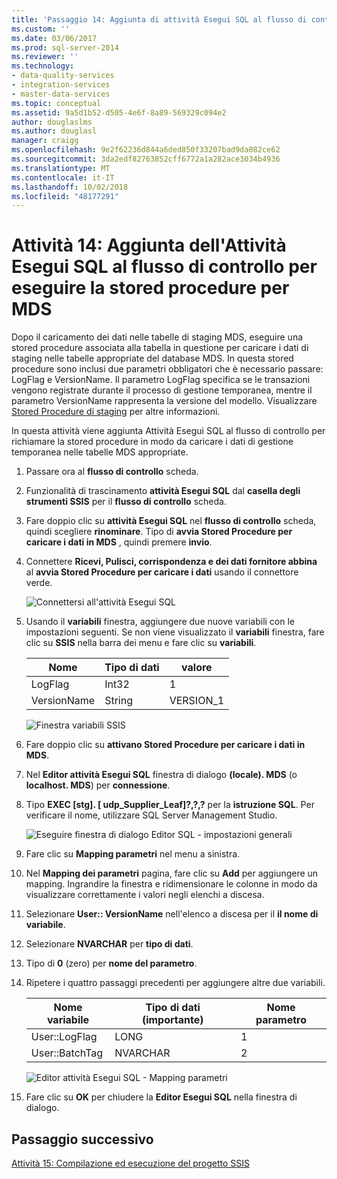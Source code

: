 ```yaml
---
title: 'Passaggio 14: Aggiunta di attività Esegui SQL al flusso di controllo per eseguire la Stored Procedure per MDS | Microsoft Docs'
ms.custom: ''
ms.date: 03/06/2017
ms.prod: sql-server-2014
ms.reviewer: ''
ms.technology:
- data-quality-services
- integration-services
- master-data-services
ms.topic: conceptual
ms.assetid: 9a5d1b52-d505-4e6f-8a89-569329c094e2
author: douglaslms
ms.author: douglasl
manager: craigg
ms.openlocfilehash: 9e2f62236d844a6ded850f33207bad9da082ce62
ms.sourcegitcommit: 3da2edf82763852cff6772a1a282ace3034b4936
ms.translationtype: MT
ms.contentlocale: it-IT
ms.lasthandoff: 10/02/2018
ms.locfileid: "48177291"
---
```

# <a name="task-14-adding-execute-sql-task-to-control-flow-to-run-the-stored-procedure-for-mds"></a>Attività 14: Aggiunta dell'Attività Esegui SQL al flusso di controllo per eseguire la stored procedure per MDS
  Dopo il caricamento dei dati nelle tabelle di staging MDS, eseguire una stored procedure associata alla tabella in questione per caricare i dati di staging nelle tabelle appropriate del database MDS. In questa stored procedure sono inclusi due parametri obbligatori che è necessario passare: LogFlag e VersionName. Il parametro LogFlag specifica se le transazioni vengono registrate durante il processo di gestione temporanea, mentre il parametro VersionName rappresenta la versione del modello. Visualizzare [Stored Procedure di staging](http://msdn.microsoft.com/library/hh231028.aspx) per altre informazioni.  
  
 In questa attività viene aggiunta Attività Esegui SQL al flusso di controllo per richiamare la stored procedure in modo da caricare i dati di gestione temporanea nelle tabelle MDS appropriate.  
  
1.  Passare ora al **flusso di controllo** scheda.  
  
2.  Funzionalità di trascinamento **attività Esegui SQL** dal **casella degli strumenti SSIS** per il **flusso di controllo** scheda.  
  
3.  Fare doppio clic su **attività Esegui SQL** nel **flusso di controllo** scheda, quindi scegliere **rinominare**. Tipo di **avvia Stored Procedure per caricare i dati in MDS** , quindi premere **invio**.  
  
4.  Connettere **Ricevi, Pulisci, corrispondenza e dei dati fornitore abbina** al **avvia Stored Procedure per caricare i dati** usando il connettore verde.  
  
     ![Connettersi all'attività Esegui SQL](../../2014/tutorials/media/et-addingesqltasktocftorunthespformds-01.jpg "connettersi all'attività Esegui SQL")  
  
5.  Usando il **variabili** finestra, aggiungere due nuove variabili con le impostazioni seguenti. Se non viene visualizzato il **variabili** finestra, fare clic su **SSIS** nella barra dei menu e fare clic su **variabili**.  
  
    |Nome|Tipo di dati|valore|  
    |----------|---------------|-----------|  
    |LogFlag|Int32|1|  
    |VersionName|String|VERSION_1|  
  
     ![Finestra variabili SSIS](../../2014/tutorials/media/et-addingesqltasktocftorunthespformds-02.jpg "finestra variabili SSIS")  
  
6.  Fare doppio clic su **attivano Stored Procedure per caricare i dati in MDS**.  
  
7.  Nel **Editor attività Esegui SQL** finestra di dialogo **(locale). MDS** (o **localhost. MDS**) per **connessione**.  
  
8.  Tipo **EXEC [stg]. [ udp_Supplier_Leaf]?,?,?** per la **istruzione SQL**. Per verificare il nome, utilizzare SQL Server Management Studio.  
  
     ![Eseguire finestra di dialogo Editor SQL - impostazioni generali](../../2014/tutorials/media/et-addingesqltasktocftorunthespformds-03.jpg "eseguire finestra di dialogo Editor SQL - impostazioni generali")  
  
9. Fare clic su **Mapping parametri** nel menu a sinistra.  
  
10. Nel **Mapping dei parametri** pagina, fare clic su **Add** per aggiungere un mapping. Ingrandire la finestra e ridimensionare le colonne in modo da visualizzare correttamente i valori negli elenchi a discesa.  
  
11. Selezionare **User:: VersionName** nell'elenco a discesa per il **il nome di variabile**.  
  
12. Selezionare **NVARCHAR** per **tipo di dati**.  
  
13. Tipo di **0** (zero) per **nome del parametro**.  
  
14. Ripetere i quattro passaggi precedenti per aggiungere altre due variabili.  
  
    |Nome variabile|Tipo di dati (importante)|Nome parametro|  
    |-------------------|-----------------------------|--------------------|  
    |User::LogFlag|LONG|1|  
    |User::BatchTag|NVARCHAR|2|  
  
     ![Editor attività Esegui SQL - Mapping parametri](../../2014/tutorials/media/et-addingesqltasktocftorunthespformds-04.jpg "Editor attività Esegui SQL - Mapping parametri")  
  
15. Fare clic su **OK** per chiudere la **Editor Esegui SQL** nella finestra di dialogo.  
  
## <a name="next-step"></a>Passaggio successivo  
 [Attività 15: Compilazione ed esecuzione del progetto SSIS](../../2014/tutorials/task-15-building-and-running-the-ssis-project.md)  
  
  
